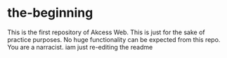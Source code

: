 # the-beginning
This is the first repository of Akcess Web. This is just for the sake of practice purposes. No huge functionality can be expected from this repo. 
You are a narracist.
iam just re-editing the readme
